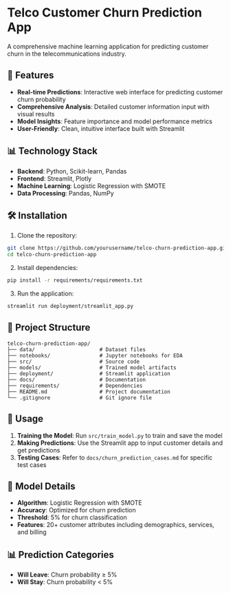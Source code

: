# Telco Customer Churn Prediction App

A comprehensive machine learning application for predicting customer churn in the telecommunications industry.

## 🚀 Features

- **Real-time Predictions**: Interactive web interface for predicting customer churn probability
- **Comprehensive Analysis**: Detailed customer information input with visual results
- **Model Insights**: Feature importance and model performance metrics
- **User-Friendly**: Clean, intuitive interface built with Streamlit

## 📊 Technology Stack

- **Backend**: Python, Scikit-learn, Pandas
- **Frontend**: Streamlit, Plotly
- **Machine Learning**: Logistic Regression with SMOTE
- **Data Processing**: Pandas, NumPy

## 🛠️ Installation

1. Clone the repository:
```bash
git clone https://github.com/yourusername/telco-churn-prediction-app.git
cd telco-churn-prediction-app
```

2. Install dependencies:
```bash
pip install -r requirements/requirements.txt
```

3. Run the application:
```bash
streamlit run deployment/streamlit_app.py
```

## 📁 Project Structure

```
telco-churn-prediction-app/
├── data/                     # Dataset files
├── notebooks/                # Jupyter notebooks for EDA
├── src/                      # Source code
├── models/                   # Trained model artifacts
├── deployment/               # Streamlit application
├── docs/                     # Documentation
├── requirements/             # Dependencies
├── README.md                 # Project documentation
└── .gitignore                # Git ignore file
```

## 🎯 Usage

1. **Training the Model**: Run `src/train_model.py` to train and save the model
2. **Making Predictions**: Use the Streamlit app to input customer details and get predictions
3. **Testing Cases**: Refer to `docs/churn_prediction_cases.md` for specific test cases

## 🔧 Model Details

- **Algorithm**: Logistic Regression with SMOTE
- **Accuracy**: Optimized for churn prediction
- **Threshold**: 5% for churn classification
- **Features**: 20+ customer attributes including demographics, services, and billing

## 📊 Prediction Categories

- **Will Leave**: Churn probability ≥ 5%
- **Will Stay**: Churn probability < 5%
